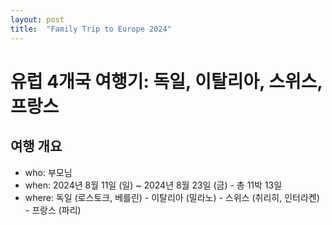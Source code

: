 ```yaml
---
layout: post
title:  "Family Trip to Europe 2024"
---
```


# 유럽 4개국 여행기: 독일, 이탈리아, 스위스, 프랑스

## 여행 개요
- who: 부모님
- when: 2024년 8월 11일 (일) ~ 2024년 8월 23일 (금) - 총 11박 13일
- where: 독일 (로스토크, 베를린) - 이탈리아 (밀라노) - 스위스 (취리히, 인터라켄) - 프랑스 (파리)
 
